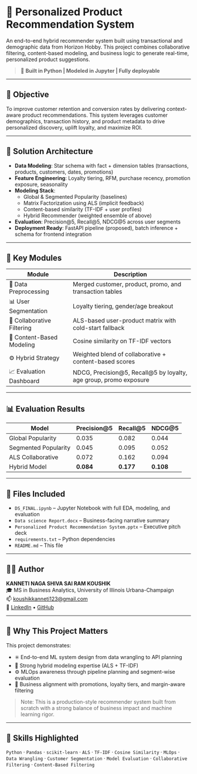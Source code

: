 # 🛒 Personalized Product Recommendation System

An end-to-end hybrid recommender system built using transactional and demographic data from Horizon Hobby. This project combines collaborative filtering, content-based modeling, and business logic to generate real-time, personalized product suggestions.

> 📍 **Built in Python | Modeled in Jupyter | Fully deployable**

---

## 🎯 Objective

To improve customer retention and conversion rates by delivering context-aware product recommendations. This system leverages customer demographics, transaction history, and product metadata to drive personalized discovery, uplift loyalty, and maximize ROI.

---

## 🧱 Solution Architecture

- **Data Modeling**: Star schema with fact + dimension tables (transactions, products, customers, dates, promotions)
- **Feature Engineering**: Loyalty tiering, RFM, purchase recency, promotion exposure, seasonality
- **Modeling Stack**:
  - Global & Segmented Popularity (baselines)
  - Matrix Factorization using ALS (implicit feedback)
  - Content-based similarity (TF-IDF + user profiles)
  - Hybrid Recommender (weighted ensemble of above)
- **Evaluation**: Precision@5, Recall@5, NDCG@5 across user segments
- **Deployment Ready**: FastAPI pipeline (proposed), batch inference + schema for frontend integration

---

## 🧠 Key Modules

| Module | Description |
|--------|-------------|
| 🧹 Data Preprocessing | Merged customer, product, promo, and transaction tables |
| 📊 User Segmentation | Loyalty tiering, gender/age breakout |
| 🔄 Collaborative Filtering | ALS-based user-product matrix with cold-start fallback |
| 🧾 Content-Based Modeling | Cosine similarity on TF-IDF vectors |
| ⚙️ Hybrid Strategy | Weighted blend of collaborative + content-based scores |
| 📈 Evaluation Dashboard | NDCG, Precision@5, Recall@5 by loyalty, age group, promo exposure |

---

## 📊 Evaluation Results

| Model               | Precision@5 | Recall@5 | NDCG@5 |
|--------------------|-------------|----------|--------|
| Global Popularity   | 0.035       | 0.082    | 0.044  |
| Segmented Popularity| 0.045       | 0.095    | 0.052  |
| ALS Collaborative   | 0.072       | 0.162    | 0.094  |
| Hybrid Model      | **0.084**   | **0.177**| **0.108** |

---

## 🧪 Files Included

- `DS_FINAL.ipynb` – Jupyter Notebook with full EDA, modeling, and evaluation
- `Data science Report.docx` – Business-facing narrative summary
- `Personalized Product Recommendation System.pptx` – Executive pitch deck
- `requirements.txt` – Python dependencies
- `README.md` – This file

---

## 👨‍💻 Author

**KANNETI NAGA SHIVA SAI RAM KOUSHIK**  
🎓 MS in Business Analytics, University of Illinois Urbana-Champaign  
📫 koushikkanneti123@gmail.com   
🔗 [LinkedIn](https://www.linkedin.com/in/koushik-k-796900202/) • [GitHub](https://github.com/Koushik-kanneti)

---

## 💼 Why This Project Matters

This project demonstrates:
- ✳️ End-to-end ML system design from data wrangling to API planning
- 🔀 Strong hybrid modeling expertise (ALS + TF-IDF)
- ⚙️ MLOps awareness through pipeline planning and segment-wise evaluation
- 🧠 Business alignment with promotions, loyalty tiers, and margin-aware filtering

> Note: This is a production-style recommender system built from scratch with a strong balance of business impact and machine learning rigor.

---

## 🔧 Skills Highlighted

`Python` · `Pandas` · `scikit-learn` · `ALS` · `TF-IDF` · `Cosine Similarity` · `MLOps` · `Data Wrangling` · `Customer Segmentation` · `Model Evaluation` · `Collaborative Filtering` · `Content-Based Filtering`


